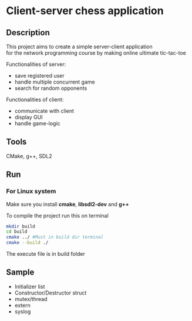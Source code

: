 # Client-server chess application

## Description

This project aims to create a simple server-client application  
for the network programming course by making online ultimate tic-tac-toe

Functionalities of server:

- save registered user
- handle multiple concurrent game
- search for random opponents

Functionalities of client:

- communicate with client
- display GUI
- handle game-logic

## Tools

CMake, g++, SDL2

## Run
### For Linux system
Make sure you install **cmake**, **libsdl2-dev** and **g++**

To compile the project run this on terminal
```bash
mkdir build
cd build
cmake ../ #Must in build dir terminal
cmake --build ./
```

The execute file is in build folder

## Sample
- Initializer list
- Constructor/Destructor struct
- mutex/thread
- extern
- syslog